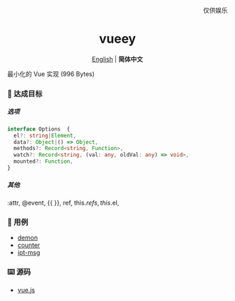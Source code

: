 <p align="right">
  仅供娱乐
</p>

<h1 align="center">vueey</h1>

<p align="center">
  <a href="./README.md">English</a> | <b>简体中文</b>
</p>

最小化的 Vue 实现 (996 Bytes)

### 🎉 达成目标

##### 选项

```ts
interface Options  {
  el?: string|Element,
  data?: Object|() => Object,
  methods?: Record<string, Function>,
  watch?: Record<string, (val: any, oldVal: any) => void>,
  mounted?: Function,
}
```

##### 其他

:attr, @event, {{ }}, ref, this.$refs, this.$el,

### 🎯 用例
- [demon](./examples/demon.html)
- [counter](./examples/counter.html)
- [ipt-msg](./examples/ipt-msg.html)

### ⌨️ 源码
- [vue.js](./vue.js)

